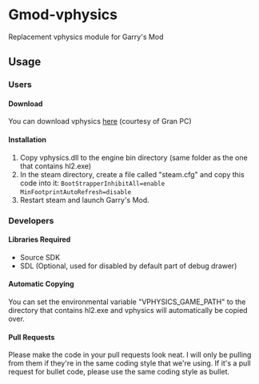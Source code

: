 Gmod-vphysics
=============

Replacement vphysics module for Garry's Mod

## Usage

### Users
#### Download
You can download vphysics [here](http://peniscorp.com/vphysics/) (courtesy of Gran PC)
#### Installation
1. Copy vphysics.dll to the engine bin directory (same folder as the one that contains hl2.exe)
2. In the steam directory, create a file called "steam.cfg" and copy this code into it:
`BootStrapperInhibitAll=enable`
`MinFootprintAutoRefresh=disable`
3. Restart steam and launch Garry's Mod.


### Developers
#### Libraries Required
* Source SDK
* SDL (Optional, used for disabled by default part of debug drawer)

#### Automatic Copying
You can set the environmental variable "VPHYSICS_GAME_PATH" to the directory that contains hl2.exe and vphysics will automatically be copied over.

#### Pull Requests
Please make the code in your pull requests look neat. I will only be pulling from them if they're in the same coding style that we're using. If it's a pull request for bullet code, please use the same coding style as bullet.
